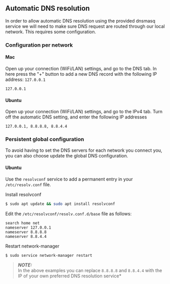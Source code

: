 ## Automatic DNS resolution

In order to allow automatic DNS resolution using the provided dnsmasq service we will need to make sure DNS request are routed through our local network.
This requires some configuration.

### Configuration per network
#### Mac

Open up your connection (WiFi/LAN) settings, and go to the DNS tab. In here press the "+" button to add a new DNS record with the following IP address: `127.0.0.1`
```text
127.0.0.1
```

#### Ubuntu

Open up your connection (WiFi/LAN) settings, and go to the IPv4 tab. Turn off the automatic DNS setting, and enter the following IP addresses

```text
127.0.0.1, 8.8.8.8, 8.8.4.4
```

### Persistent global configuration

To avoid having to set the DNS servers for each network you connect you, you can also choose update the global DNS configuration.

#### Ubuntu
Use the `resolvconf` service to add a permanent entry in your `/etc/resolv.conf` file.

Install resolvconf
```bash
$ sudo apt update && sudo apt install resolvconf
```
Edit the `/etc/resolvconf/resolv.conf.d/base` file as follows:

```text
search home net
nameserver 127.0.0.1
nameserver 8.8.8.8
nameserver 8.8.4.4
```

Restart network-manager
```bash
$ sudo service network-manager restart
```

> **_NOTE:_**  
> In the above examples you can replace `8.8.8.8` and `8.8.4.4` with the IP of your own preferred DNS resolution service*
